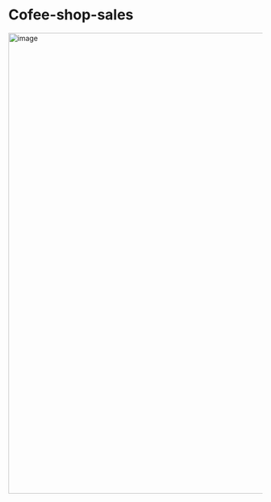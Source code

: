 # Cofee-shop-sales
<img width="915" alt="image" src="https://github.com/ModakSanika/Cofee-shop-sales/assets/131785948/05d9071e-530a-4e5f-ba00-33ea195dde80">
